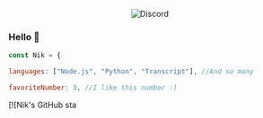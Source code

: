 <p align="center"> <img src="https://discord.c99.nl/widget/theme-3/837745167812526104.png" alt="Discord" /> </p>




















### Hello 👋


  ```js
  const Nik = {

  languages: ["Node.js", "Python", "Transcript"], //And so many

  favoriteNumber: 3, //I like this number :)
 ```
 
 [![Nik's GitHub sta
